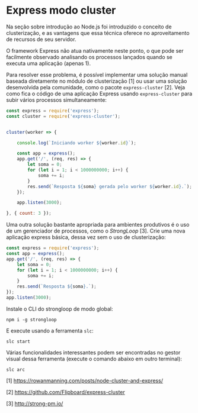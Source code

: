 # Express modo cluster

Na seção sobre introdução ao Node.js foi introduzido o conceito de clusterização, e as vantagens que essa técnica oferece no aproveitamento de recursos de seu servidor.

O framework Express não atua nativamente neste ponto, o que pode ser facilmente observado analisando os processos lançados quando se executa uma aplicação (apenas 1).

Para resolver esse problema, é possível implementar uma solução manual baseada diretamente no módulo de clusterização [1] ou usar uma solução desenvolvida pela comunidade, como o pacote `express-cluster` [2]. Veja como fica o código de uma aplicação Express usando `express-cluster` para subir vários processos simultaneamente:

```js
const express = require('express');
const cluster = require('express-cluster');


cluster(worker => {

    console.log(`Iniciando worker ${worker.id}`);

    const app = express();
    app.get('/', (req, res) => {
        let soma = 0;
        for (let i = 1; i < 1000000000; i++) {
            soma += i;
        }
        res.send(`Resposta ${soma} gerada pelo worker ${worker.id}.`);
    });

    app.listen(3000);

}, { count: 3 });
```

Uma outra solução bastante apropriada para ambientes produtivos é o uso de um gerenciador de processos, como o *StrongLoop* [3]. Crie uma nova aplicação express básica, dessa vez sem o uso de clusterização:

```js
const express = require('express');
const app = express();
app.get('/', (req, res) => {
    let soma = 0;
    for (let i = 1; i < 1000000000; i++) {
        soma += i;
    }
    res.send(`Resposta ${soma}.`);
});
app.listen(3000);
```

Instale o CLI do strongloop de modo global:

```
npm i -g strongloop
```

E execute usando a ferramenta `slc`:

```
slc start
```

Várias funcionalidades interessantes podem ser encontradas no gestor visual dessa ferramenta (execute o comando abaixo em outro terminal):

```
slc arc
```

[1] https://rowanmanning.com/posts/node-cluster-and-express/

[2] https://github.com/Flipboard/express-cluster

[3] http://strong-pm.io/
